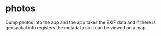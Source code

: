 # photos
Dump photos into the app and the app takes the EXIF data and if there is geospatial info registers the metadata so it can be viewed on a map.

